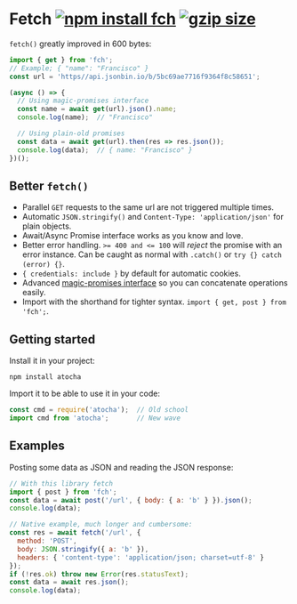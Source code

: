 # Fetch [![npm install fch](https://img.shields.io/badge/npm%20install-fch-blue.svg)](https://www.npmjs.com/package/fch) [![gzip size](https://img.badgesize.io/franciscop/fetch/master/store.min.js.svg?compression=gzip)](https://github.com/franciscop/fetch/blob/master/fetch.min.js)

`fetch()` greatly improved in 600 bytes:

```js
import { get } from 'fch';
// Example; { "name": "Francisco" }
const url = 'https//api.jsonbin.io/b/5bc69ae7716f9364f8c58651';

(async () => {
  // Using magic-promises interface
  const name = await get(url).json().name;
  console.log(name);  // "Francisco"

  // Using plain-old promises
  const data = await get(url).then(res => res.json());
  console.log(data);  // { name: "Francisco" }
})();
```



## Better `fetch()`

- Parallel `GET` requests to the same url are not triggered multiple times.
- Automatic `JSON.stringify()` and `Content-Type: 'application/json'` for plain objects.
- Await/Async Promise interface works as you know and love.
- Better error handling. `>= 400 and <= 100` will _reject_ the promise with an error instance. Can be caught as normal with `.catch()` or `try {} catch (error) {}`.
- `{ credentials: include }` by default for automatic cookies.
- Advanced [magic-promises interface](https://github.com/franciscop/magic-promises) so you can concatenate operations easily.
- Import with the shorthand for tighter syntax. `import { get, post } from 'fch';`.


## Getting started

Install it in your project:

```
npm install atocha
```

Import it to be able to use it in your code:

```js
const cmd = require('atocha');  // Old school
import cmd from 'atocha';       // New wave
```



## Examples

Posting some data as JSON and reading the JSON response:

```js
// With this library fetch
import { post } from 'fch';
const data = await post('/url', { body: { a: 'b' } }).json();
console.log(data);
```

```js
// Native example, much longer and cumbersome:
const res = await fetch('/url', {
  method: 'POST',
  body: JSON.stringify({ a: 'b' }),
  headers: { 'content-type': 'application/json; charset=utf-8' }
});
if (!res.ok) throw new Error(res.statusText);
const data = await res.json();
console.log(data);
```
